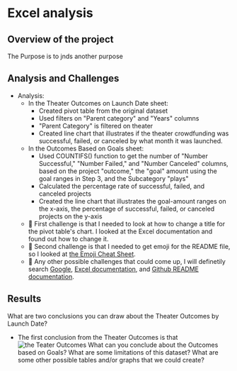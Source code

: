 # Excel analysis
## Overview of the project
The Purpose is to jnds
another purpose

## Analysis and Challenges
- Analysis: 
   - In the Theater Outcomes on Launch Date sheet:
      - Created pivot table from the original dataset
      - Used filters on "Parent category" and "Years" columns
      - "Parent Category" is filtered on theater
      - Created line chart that illustrates if the theater crowdfunding was successful, failed, or canceled by what month it was launched. 
    - In the Outcomes Based on Goals sheet:
      - Used COUNTIFS() function to get the number of "Number Successful," "Number Failed," and "Number Canceled" columns, based on the project "outcome," the "goal" amount using the goal ranges in Step 3, and the Subcategory "plays"
      - Calculated the percentage rate of successful, failed, and canceled projects
      - Created the line chart that illustrates the goal-amount ranges on the x-axis, the percentage of successful, failed, or canceled projects on the y-axis
  - :thought_balloon: First challenge is that I needed to look at how to change a title for the pivot table's chart. I looked at the Excel documentation and found out how to change it.
  - :thought_balloon: Second challenge is that I needed to get emoji for the README file, so I looked at [the Emoji Cheat Sheet](https://github.com/ikatyang/emoji-cheat-sheet/blob/master/README.md).
  - :thought_balloon: Any other possible challenges that could come up, I will definetily search [Google](https://google.com), [Excel documentation](https://support.microsoft.com/en-us/excel), and [Github README documentation](https://docs.github.com/en/github/writing-on-github/getting-started-with-writing-and-formatting-on-github/basic-writing-and-formatting-syntax).
## Results
What are two conclusions you can draw about the Theater Outcomes by Launch Date?
- The first conclusion from the Theater Outcomes is that 
![the Teater Outcomes](/assets/images/)
What can you conclude about the Outcomes based on Goals?
What are some limitations of this dataset?
What are some other possible tables and/or graphs that we could create?
